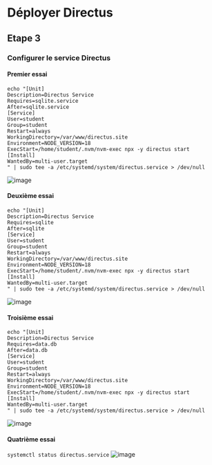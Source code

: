 # Déployer Directus

## Etape 3 

### Configurer le service Directus 

#### Premier essai
```
echo "[Unit]
Description=Directus Service
Requires=sqlite.service
After=sqlite.service
[Service]
User=student
Group=student
Restart=always
WorkingDirectory=/var/www/directus.site
Environment=NODE_VERSION=18
ExecStart=/home/student/.nvm/nvm-exec npx -y directus start
[Install]
WantedBy=multi-user.target
" | sudo tee -a /etc/systemd/system/directus.service > /dev/null
```
![image](https://github.com/WendyAlverde/tips-WendyAlverde/assets/148342924/5fd2a8fd-92b8-49f9-83ae-d0cbe3808599)

#### Deuxième essai
```
echo "[Unit]
Description=Directus Service
Requires=sqlite
After=sqlite
[Service]
User=student
Group=student
Restart=always
WorkingDirectory=/var/www/directus.site
Environment=NODE_VERSION=18
ExecStart=/home/student/.nvm/nvm-exec npx -y directus start
[Install]
WantedBy=multi-user.target
" | sudo tee -a /etc/systemd/system/directus.service > /dev/null
```
![image](https://github.com/WendyAlverde/tips-WendyAlverde/assets/148342924/3550bdb8-7255-4df5-be80-b2654c767ec4)

#### Troisième essai
```
echo "[Unit]
Description=Directus Service
Requires=data.db
After=data.db
[Service]
User=student
Group=student
Restart=always
WorkingDirectory=/var/www/directus.site
Environment=NODE_VERSION=18
ExecStart=/home/student/.nvm/nvm-exec npx -y directus start
[Install]
WantedBy=multi-user.target
" | sudo tee -a /etc/systemd/system/directus.service > /dev/null
```
![image](https://github.com/WendyAlverde/tips-WendyAlverde/assets/148342924/40ce8eab-2c60-46a6-aba9-66b316e892f3)

#### Quatrième essai
```systemctl status directus.service```
![image](https://github.com/WendyAlverde/tips-WendyAlverde/assets/148342924/c6407d59-a6a7-4e4f-940c-fbc277ad3160)


